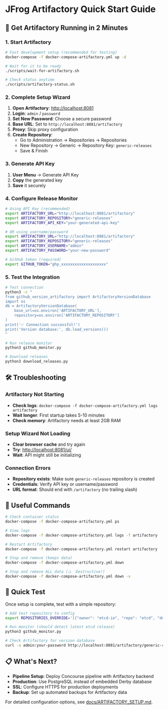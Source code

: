# JFrog Artifactory Quick Start Guide

## 🚀 Get Artifactory Running in 2 Minutes

### 1. Start Artifactory

```bash
# Fast development setup (recommended for testing)
docker-compose -f docker-compose-artifactory.yml up -d

# Wait for it to be ready
./scripts/wait-for-artifactory.sh

# Check status anytime
./scripts/artifactory-status.sh
```

### 2. Complete Setup Wizard

1. **Open Artifactory**: <http://localhost:8081>
2. **Login**: `admin` / `password`  
3. **Set New Password**: Choose a secure password
4. **Base URL**: Set to `http://localhost:8081/artifactory`
5. **Proxy**: Skip proxy configuration
6. **Create Repository**:
   - Go to Administration → Repositories → Repositories
   - New Repository → Generic → Repository Key: `generic-releases`
   - Save & Finish

### 3. Generate API Key

1. **User Menu** → Generate API Key
2. **Copy** the generated key
3. **Save** it securely

### 4. Configure Release Monitor

```bash
# Using API Key (recommended)
export ARTIFACTORY_URL="http://localhost:8081/artifactory"
export ARTIFACTORY_REPOSITORY="generic-releases"  
export ARTIFACTORY_API_KEY="your-generated-api-key"

# OR using username/password
export ARTIFACTORY_URL="http://localhost:8081/artifactory"
export ARTIFACTORY_REPOSITORY="generic-releases"
export ARTIFACTORY_USERNAME="admin"
export ARTIFACTORY_PASSWORD="your-new-password"

# GitHub token (required)
export GITHUB_TOKEN="ghp_xxxxxxxxxxxxxxxxxxxx"
```

### 5. Test the Integration

```bash
# Test connection
python3 -c "
from github_version_artifactory import ArtifactoryVersionDatabase
import os
db = ArtifactoryVersionDatabase(
    base_url=os.environ['ARTIFACTORY_URL'],
    repository=os.environ['ARTIFACTORY_REPOSITORY']
)
print('✅ Connection successful!')
print('Version database:', db.load_versions())
"

# Run release monitor
python3 github_monitor.py

# Download releases  
python3 download_releases.py
```

## 🛠 Troubleshooting

### Artifactory Not Starting

- **Check logs**: `docker-compose -f docker-compose-artifactory.yml logs artifactory`
- **Wait longer**: First startup takes 5-10 minutes
- **Check memory**: Artifactory needs at least 2GB RAM

### Setup Wizard Not Loading

- **Clear browser cache** and try again
- **Try**: <http://localhost:8081/ui/>
- **Wait**: API might still be initializing

### Connection Errors

- **Repository exists**: Make sure `generic-releases` repository is created
- **Credentials**: Verify API key or username/password
- **URL format**: Should end with `/artifactory` (no trailing slash)

## 🔧 Useful Commands

```bash
# Check container status
docker-compose -f docker-compose-artifactory.yml ps

# View logs
docker-compose -f docker-compose-artifactory.yml logs -f artifactory

# Restart Artifactory
docker-compose -f docker-compose-artifactory.yml restart artifactory

# Stop and remove (keeps data)
docker-compose -f docker-compose-artifactory.yml down

# Stop and remove ALL data (⚠️  Destructive!)
docker-compose -f docker-compose-artifactory.yml down -v
```

## 🎯 Quick Test

Once setup is complete, test with a simple repository:

```bash
# Add test repository to config
export REPOSITORIES_OVERRIDE='[{"owner": "etcd-io", "repo": "etcd", "description": "etcd test"}]'

# Run monitor (should detect latest etcd release)
python3 github_monitor.py

# Check Artifactory for version database
curl -u admin:your-password http://localhost:8081/artifactory/generic-releases/release-monitor/version_db.json
```

## 📋 What's Next?

- **Pipeline Setup**: Deploy Concourse pipeline with Artifactory backend
- **Production**: Use PostgreSQL instead of embedded Derby database  
- **SSL**: Configure HTTPS for production deployments
- **Backup**: Set up automated backups for Artifactory data

For detailed configuration options, see [docs/ARTIFACTORY_SETUP.md](docs/ARTIFACTORY_SETUP.md).
